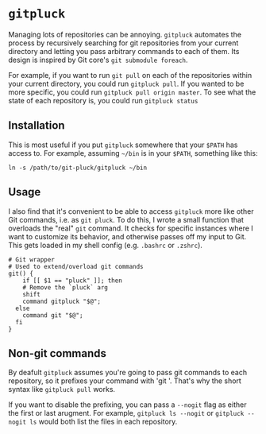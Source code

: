 # `gitpluck`

Managing lots of repositories can be annoying.  `gitpluck` automates the process by recursively searching for git repositories from your current directory and letting you pass arbitrary commands to each of them.  Its design is inspired by Git core's `git submodule foreach`.

For example, if you want to run `git pull` on each of the repositories within your current directory, you could run `gitpluck pull`.  If you wanted to be more specific, you could run `gitpluck pull origin master`.  To see what the state of each repository is, you could run `gitpluck status`

## Installation

This is most useful if you put `gitpluck` somewhere that your `$PATH` has access to.  For example, assuming `~/bin` is in your `$PATH`, something like this:

`ln -s /path/to/git-pluck/gitpluck ~/bin`

## Usage

I also find that it's convenient to be able to access `gitpluck` more like other Git commands, i.e. as `git pluck`.  To do this, I wrote a small function that overloads the "real" `git` command.  It checks for specific instances where I want to customize its behavior, and otherwise passes off my input to Git.  This gets loaded in my shell config (e.g. `.bashrc` or `.zshrc`).

```shell
# Git wrapper
# Used to extend/overload git commands
git() {
	if [[ $1 == "pluck" ]]; then
    # Remove the `pluck` arg
    shift
    command gitpluck "$@";
  else
    command git "$@";
  fi
}
```

## Non-git commands

By deafult `gitpluck` assumes you're going to pass git commands to each repository, so it prefixes your command with 'git '.  That's why the short syntax like `gitpluck pull` works.

If you want to disable the prefixing, you can pass a `--nogit` flag as either the first or last arugment.  For example, `gitpluck ls --nogit` or `gitpluck --nogit ls` would both list the files in each repository.
